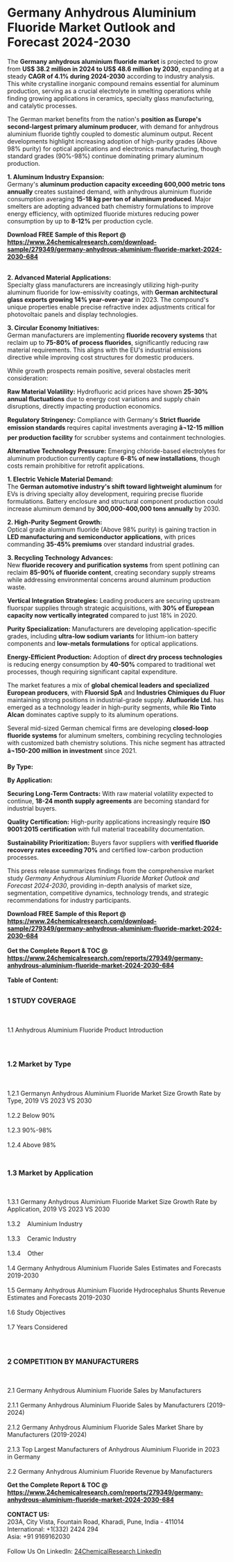 <h1>Germany Anhydrous Aluminium Fluoride Market Outlook and Forecast 2024-2030</h1><p>The <strong>Germany anhydrous aluminium fluoride market</strong> is projected to grow from <strong>US$ 38.2 million in 2024 to US$ 48.6 million by 2030</strong>, expanding at a steady <strong>CAGR of 4.1% during 2024-2030</strong> according to industry analysis. This white crystalline inorganic compound remains essential for aluminum production, serving as a crucial electrolyte in smelting operations while finding growing applications in ceramics, specialty glass manufacturing, and catalytic processes.</p><p>The German market benefits from the nation's <strong>position as Europe's second-largest primary aluminum producer</strong>, with demand for anhydrous aluminium fluoride tightly coupled to domestic aluminum output. Recent developments highlight increasing adoption of high-purity grades (Above 98% purity) for optical applications and electronics manufacturing, though standard grades (90%-98%) continue dominating primary aluminum production.</p><p><strong>1. Aluminum Industry Expansion:</strong><br>
Germany's <strong>aluminum production capacity exceeding 600,000 metric tons annually</strong> creates sustained demand, with anhydrous aluminium fluoride consumption averaging <strong>15-18 kg per ton of aluminum produced</strong>. Major smelters are adopting advanced bath chemistry formulations to improve energy efficiency, with optimized fluoride mixtures reducing power consumption by up to <strong>8-12%</strong> per production cycle.</p><div><b>Download FREE Sample of this Report @ 
            <a href="https://www.24chemicalresearch.com/download-sample/279349/germany-anhydrous-aluminium-fluoride-market-2024-2030-684">
            https://www.24chemicalresearch.com/download-sample/279349/germany-anhydrous-aluminium-fluoride-market-2024-2030-684</a></b></div><br><p><strong>2. Advanced Material Applications:</strong><br>
Specialty glass manufacturers are increasingly utilizing high-purity aluminum fluoride for low-emissivity coatings, with <strong>German architectural glass exports growing 14% year-over-year</strong> in 2023. The compound's unique properties enable precise refractive index adjustments critical for photovoltaic panels and display technologies.</p><p><strong>3. Circular Economy Initiatives:</strong><br>
German manufacturers are implementing <strong>fluoride recovery systems</strong> that reclaim up to <strong>75-80% of process fluorides</strong>, significantly reducing raw material requirements. This aligns with the EU's industrial emissions directive while improving cost structures for domestic producers.</p><p>While growth prospects remain positive, several obstacles merit consideration:</p><p><strong>Raw Material Volatility:</strong> Hydrofluoric acid prices have shown <strong>25-30% annual fluctuations</strong> due to energy cost variations and supply chain disruptions, directly impacting production economics.</p><p><strong>Regulatory Stringency:</strong> Compliance with Germany's <strong>Strict fluoride emission standards</strong> requires capital investments averaging <strong>â¬12-15 million per production facility</strong> for scrubber systems and containment technologies.</p><p><strong>Alternative Technology Pressure:</strong> Emerging chloride-based electrolytes for aluminum production currently capture <strong>6-8% of new installations</strong>, though costs remain prohibitive for retrofit applications.</p><p><strong>1. Electric Vehicle Material Demand:</strong><br>
The <strong>German automotive industry's shift toward lightweight aluminum</strong> for EVs is driving specialty alloy development, requiring precise fluoride formulations. Battery enclosure and structural component production could increase aluminum demand by <strong>300,000-400,000 tons annually</strong> by 2030.</p><p><strong>2. High-Purity Segment Growth:</strong><br>
Optical grade aluminum fluoride (Above 98% purity) is gaining traction in <strong>LED manufacturing and semiconductor applications</strong>, with prices commanding <strong>35-45% premiums</strong> over standard industrial grades.</p><p><strong>3. Recycling Technology Advances:</strong><br>
New <strong>fluoride recovery and purification systems</strong> from spent potlining can reclaim <strong>85-90% of fluoride content</strong>, creating secondary supply streams while addressing environmental concerns around aluminum production waste.</p><p><strong>Vertical Integration Strategies:</strong> Leading producers are securing upstream fluorspar supplies through strategic acquisitions, with <strong>30% of European capacity now vertically integrated</strong> compared to just 18% in 2020.</p><p><strong>Purity Specialization:</strong> Manufacturers are developing application-specific grades, including <strong>ultra-low sodium variants</strong> for lithium-ion battery components and <strong>low-metals formulations</strong> for optical applications.</p><p><strong>Energy-Efficient Production:</strong> Adoption of <strong>direct dry process technologies</strong> is reducing energy consumption by <strong>40-50%</strong> compared to traditional wet processes, though requiring significant capital expenditure.</p><p>The market features a mix of <strong>global chemical leaders and specialized European producers</strong>, with <strong>Fluorsid SpA</strong> and <strong>Industries Chimiques du Fluor</strong> maintaining strong positions in industrial-grade supply. <strong>Alufluoride Ltd.</strong> has emerged as a technology leader in high-purity segments, while <strong>Rio Tinto Alcan</strong> dominates captive supply to its aluminum operations.</p><p>Several mid-sized German chemical firms are developing <strong>closed-loop fluoride systems</strong> for aluminum smelters, combining recycling technologies with customized bath chemistry solutions. This niche segment has attracted <strong>â¬150-200 million in investment</strong> since 2021.</p><p><strong>By Type:</strong></p><p><strong>By Application:</strong></p><p><strong>Securing Long-Term Contracts:</strong> With raw material volatility expected to continue, <strong>18-24 month supply agreements</strong> are becoming standard for industrial buyers.</p><p><strong>Quality Certification:</strong> High-purity applications increasingly require <strong>ISO 9001:2015 certification</strong> with full material traceability documentation.</p><p><strong>Sustainability Prioritization:</strong> Buyers favor suppliers with <strong>verified fluoride recovery rates exceeding 70%</strong> and certified low-carbon production processes.</p><p>This press release summarizes findings from the comprehensive market study <em>Germany Anhydrous Aluminium Fluoride Market Outlook and Forecast 2024-2030</em>, providing in-depth analysis of market size, segmentation, competitive dynamics, technology trends, and strategic recommendations for industry participants.</p><div><b>Download FREE Sample of this Report @ 
            <a href="https://www.24chemicalresearch.com/download-sample/279349/germany-anhydrous-aluminium-fluoride-market-2024-2030-684">
            https://www.24chemicalresearch.com/download-sample/279349/germany-anhydrous-aluminium-fluoride-market-2024-2030-684</a></b></div><br><div><b>Get the Complete Report & TOC @ 
            <a href="https://www.24chemicalresearch.com/reports/279349/germany-anhydrous-aluminium-fluoride-market-2024-2030-684">
            https://www.24chemicalresearch.com/reports/279349/germany-anhydrous-aluminium-fluoride-market-2024-2030-684</a></b></div><br>
            <b>Table of Content:</b><p><h2><span style="font-size:16px"><strong>1 STUDY COVERAGE</strong></span></h2><br />
<p>1.1 Anhydrous Aluminium Fluoride Product Introduction</p><br />
<h2><span style="font-size:16px"><strong>1.2 Market by Type</strong></span></h2><br />
<p>1.2.1 Germanyn Anhydrous Aluminium Fluoride Market Size Growth Rate by Type, 2019 VS 2023 VS 2030<br /><br />
1.2.2 Below 90%&nbsp;&nbsp; &nbsp;<br /><br />
1.2.3 90%-98%<br /><br />
1.2.4 Above 98%<br /><br />
<h2><span style="font-size:16px"><strong>1.3 Market by Application</strong></span></h2><br />
<p>1.3.1 Germany Anhydrous Aluminium Fluoride Market Size Growth Rate by Application, 2019 VS 2023 VS 2030<br /><br />
1.3.2&nbsp;&nbsp; &nbsp;Aluminium Industry<br /><br />
1.3.3&nbsp;&nbsp; &nbsp;Ceramic Industry<br /><br />
1.3.4&nbsp;&nbsp; &nbsp;Other<br /><br />
1.4 Germany Anhydrous Aluminium Fluoride Sales Estimates and Forecasts 2019-2030<br /><br />
1.5 Germany Anhydrous Aluminium Fluoride Hydrocephalus Shunts Revenue Estimates and Forecasts 2019-2030<br /><br />
1.6 Study Objectives<br /><br />
1.7 Years Considered</p><br />
<h2><span style="font-size:16px"><strong>2 COMPETITION BY MANUFACTURERS</strong></span></h2><br />
<p>2.1 Germany Anhydrous Aluminium Fluoride Sales by Manufacturers<br /><br />
2.1.1 Germany Anhydrous Aluminium Fluoride Sales by Manufacturers (2019-2024)<br /><br />
2.1.2 Germany Anhydrous Aluminium Fluoride Sales Market Share by Manufacturers (2019-2024)<br /><br />
2.1.3 Top Largest Manufacturers of Anhydrous Aluminium Fluoride in 2023 in Germany<br /><br />
2.2 Germany Anhydrous Aluminium Fluoride Revenue by Manufacturers<br /></p><div><b>Get the Complete Report & TOC @ 
            <a href="https://www.24chemicalresearch.com/reports/279349/germany-anhydrous-aluminium-fluoride-market-2024-2030-684">
            https://www.24chemicalresearch.com/reports/279349/germany-anhydrous-aluminium-fluoride-market-2024-2030-684</a></b></div><br><b>CONTACT US:</b><br>
            203A, City Vista, Fountain Road, Kharadi, Pune, India - 411014<br>
            International: +1(332) 2424 294<br>
            Asia: +91 9169162030 <br><br>
            Follow Us On LinkedIn: <a href="https://www.linkedin.com/company/24chemicalresearch/">24ChemicalResearch LinkedIn</a>